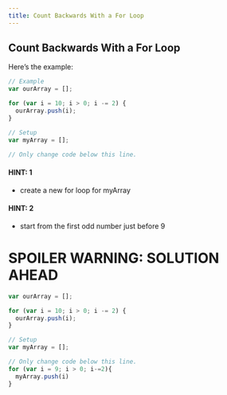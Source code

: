 ```yaml
---
title: Count Backwards With a For Loop
---
```

## Count Backwards With a For Loop

Here’s the example:

```javascript
// Example
var ourArray = [];

for (var i = 10; i > 0; i -= 2) {
  ourArray.push(i);
}

// Setup
var myArray = [];

// Only change code below this line.
```

#### HINT: 1
* create a new for loop for myArray

#### HINT: 2
* start from the first odd number just before 9

# SPOILER WARNING: SOLUTION AHEAD

```javascript
var ourArray = [];

for (var i = 10; i > 0; i -= 2) {
  ourArray.push(i);
}

// Setup
var myArray = [];

// Only change code below this line.
for (var i = 9; i > 0; i-=2){
  myArray.push(i)
}
```